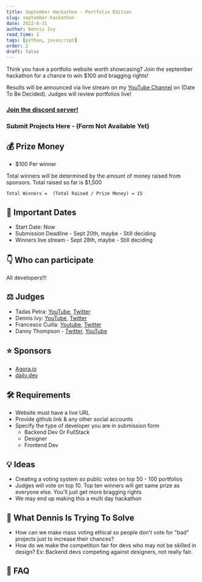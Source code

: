 ```yaml
---
title: September Hackathon - Portfolio Edition
slug: september-hackathon
date: 2022-8-31
author: Dennis Ivy
read_time: 2
tags: [python, javascript]
order: 2
draft: false
---
```



Think you have a portfolio website worth showcasing? Join the september hackathon for a chance to win $100 and bragging rights!

Results will be announced via live stream on my [YouTube Channel](https://www.youtube.com/c/dennisivy) on (Date To Be Decided). Judges will review portfolios live!

### [Join the discord server!](https://discord.gg/b6XP3nrD6V)

### Submit Projects Here - (Form Not Available Yet)

## 💰 Prize Money

- $100 Per winner

Total winners will be determined by the amount of money raised from sponsors. Total raised so far is $1,500

```
Total Winners =  (Total Raised / Prize Money) = 15
```

## 📆 Important Dates

- Start Date: Now
- Submission Deadline - Sept 20th, maybe - Still deciding
- Winners live stream - Sept 28th, maybe - Still deciding

## 👇 Who can participate

All developers!!!

<!-- ## 🙌 How to Participate -->



## ‍⚖️ Judges
- Tadas Petra: [YouTube](https://www.youtube.com/c/TadasPetra), [Twitter](https://twitter.com/tadaspetra)
- Dennis Ivy: [YouTube](https://www.youtube.com/c/dennisivy), [Twitter](https://twitter.com/dennisivy11)
- Francesco Cuilla: [Youtube](https://www.youtube.com/c/FrancescoCiulla), [Twitter](https://twitter.com/FrancescoCiull4)
- Danny Thompson - [Twitter](https://twitter.com/DThompsonDev ), [YouTube](https://www.youtube.com/c/DThompsonDev)
## ⭐ Sponsors
- [Agora.io](https://www.agora.io/en/)
- [daily.dev](https://daily.dev/)

## 🛠️ Requirements
- Website must have a live URL
- Provide github link & any other social accounts
- Specify the type of developer you are in submission form
    - Backend Dev Or FullStack
    - Designer
    - Frontend Dev

## 💡 Ideas
- Creating a voting system so public votes on top 50 - 100 portfolios
- Judges will vote on top 10. Top ten winners will get same prize as everyone else. You'll just get more bragging rights
- We may end up making this a multi day hackathon

## 🧐 What Dennis Is Trying To Solve
- How can we make mass voting ethical so people don't vote for "bad" projects just to increase their chances?
- How do we make the competition fair for devs who may not be skilled in design? Ex: Backend devs competing against designers, not really fair. 


## 🤔 FAQ

